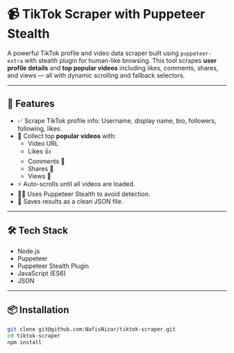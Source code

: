 # 📹 TikTok Scraper with Puppeteer Stealth

A powerful TikTok profile and video data scraper built using `puppeteer-extra` with stealth plugin for human-like browsing. This tool scrapes **user profile details** and **top popular videos** including likes, comments, shares, and views — all with dynamic scrolling and fallback selectors.

---

## 🚀 Features

- ✅ Scrape TikTok profile info: Username, display name, bio, followers, following, likes.
- 🎥 Collect top **popular videos** with:
  - Video URL
  - Likes 👍
  - Comments 💬
  - Shares 🔁
  - Views 👀
- ⚡ Auto-scrolls until all videos are loaded.
- 👨‍💻 Uses Puppeteer Stealth to avoid detection.
- 💾 Saves results as a clean JSON file.

---

## 🛠️ Tech Stack

- Node.js
- Puppeteer
- Puppeteer Stealth Plugin
- JavaScript (ES6)
- JSON

---

## 📦 Installation

```bash
git clone git@github.com:NafisNizar/tiktok-scraper.git
cd tiktok-scraper
npm install
